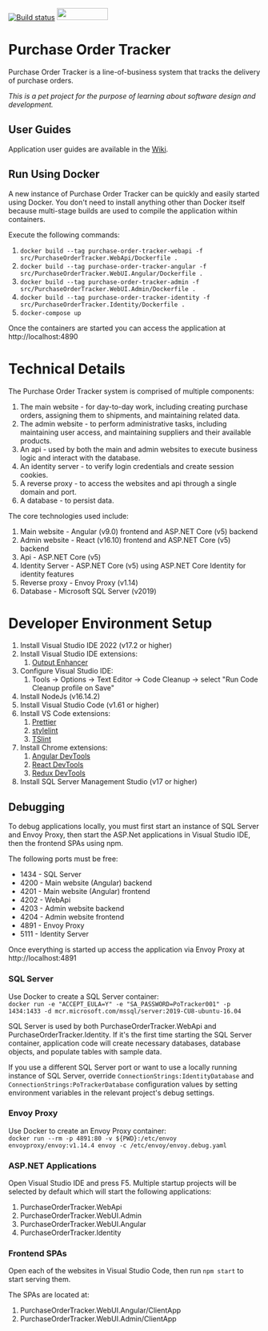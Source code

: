 [![Build status](https://dev.azure.com/purchase-order-tracker/Purchase%20Order%20Tracker%20-%20Angular/_apis/build/status/Purchase%20Order%20Tracker%20-%20Angular%20.NET%20Core)](https://dev.azure.com/purchase-order-tracker/Purchase%20Order%20Tracker%20-%20Angular/_build/latest?definitionId=2)
<a href="https://sonarcloud.io/dashboard?id=purchase-order-tracker-aspnetcore_angular"><img src="https://sonarcloud.io/images/project_badges/sonarcloud-white.svg" height="24" width="102" ></a>

# Purchase Order Tracker

Purchase Order Tracker is a line-of-business system that tracks the delivery of purchase orders.

_This is a pet project for the purpose of learning about software design and development._

## User Guides

Application user guides are available in the [Wiki](https://github.com/kierendixon/purchase-order-tracker-aspnetcore_angular/wiki).

## Run Using Docker

A new instance of Purchase Order Tracker can be quickly and easily started using Docker.
You don't need to install anything other than Docker itself because multi-stage builds are used to compile the application within containers.

Execute the following commands:

1. `docker build --tag purchase-order-tracker-webapi -f src/PurchaseOrderTracker.WebApi/Dockerfile .`
1. `docker build --tag purchase-order-tracker-angular -f src/PurchaseOrderTracker.WebUI.Angular/Dockerfile .`
1. `docker build --tag purchase-order-tracker-admin -f src/PurchaseOrderTracker.WebUI.Admin/Dockerfile .`
1. `docker build --tag purchase-order-tracker-identity -f src/PurchaseOrderTracker.Identity/Dockerfile .`
1. `docker-compose up`

Once the containers are started you can access the application at http://localhost:4890

# Technical Details

The Purchase Order Tracker system is comprised of multiple components:

1. The main website - for day-to-day work, including creating purchase orders, assigning them to shipments, and maintaining related data.
1. The admin website - to perform administrative tasks, including maintaining user access, and maintaining suppliers and their available products.
1. An api - used by both the main and admin websites to execute business logic and interact with the database.
1. An identity server - to verify login credentials and create session cookies.
1. A reverse proxy - to access the websites and api through a single domain and port.
1. A database - to persist data.

The core technologies used include:

1. Main website - Angular (v9.0) frontend and ASP.NET Core (v5) backend
1. Admin website - React (v16.10) frontend and ASP.NET Core (v5) backend
1. Api - ASP.NET Core (v5)
1. Identity Server - ASP.NET Core (v5) using ASP.NET Core Identity for identity features
1. Reverse proxy - Envoy Proxy (v1.14)
1. Database - Microsoft SQL Server (v2019)

# Developer Environment Setup

1. Install Visual Studio IDE 2022 (v17.2 or higher)
1. Install Visual Studio IDE extensions:
   1. [Output Enhancer](https://marketplace.visualstudio.com/items?itemName=NikolayBalakin.Outputenhancer)
1. Configure Visual Studio IDE:
   1. Tools -> Options -> Text Editor -> Code Cleanup -> select "Run Code Cleanup profile on Save"
1. Install NodeJs (v16.14.2)
1. Install Visual Studio Code (v1.61 or higher)
1. Install VS Code extensions:
   1. [Prettier](https://marketplace.visualstudio.com/items?itemName=esbenp.prettier-vscode)
   1. [stylelint](https://marketplace.visualstudio.com/items?itemName=shinnn.stylelint)
   1. [TSlint](https://marketplace.visualstudio.com/items?itemName=ms-vscode.vscode-typescript-tslint-plugin)
1. Install Chrome extensions:
   1. [Angular DevTools](https://chrome.google.com/webstore/detail/angular-devtools/ienfalfjdbdpebioblfackkekamfmbnh?hl=en)
   1. [React DevTools](https://chrome.google.com/webstore/detail/react-developer-tools/fmkadmapgofadopljbjfkapdkoienihi?hl=en)
   1. [Redux DevTools](https://chrome.google.com/webstore/detail/redux-devtools/lmhkpmbekcpmknklioeibfkpmmfibljd?hl=en)
1. Install SQL Server Management Studio (v17 or higher)

## Debugging

To debug applications locally, you must first start an instance of SQL Server and Envoy Proxy, then start the ASP.Net applications in Visual Studio IDE, then the frontend SPAs using npm.

The following ports must be free:

- 1434 - SQL Server
- 4200 - Main website (Angular) backend
- 4201 - Main website (Angular) frontend
- 4202 - WebApi
- 4203 - Admin website backend
- 4204 - Admin website frontend
- 4891 - Envoy Proxy
- 5111 - Identity Server

Once everything is started up access the application via Envoy Proxy at http://localhost:4891

### SQL Server

Use Docker to create a SQL Server container:  
`docker run -e "ACCEPT_EULA=Y" -e "SA_PASSWORD=PoTracker001" -p 1434:1433 -d mcr.microsoft.com/mssql/server:2019-CU8-ubuntu-16.04`

SQL Server is used by both PurchaseOrderTracker.WebApi and PurchaseOrderTracker.Identity. If it's the first time starting the SQL Server container, application code will create necessary databases, database objects, and populate tables with sample data.

If you use a different SQL Server port or want to use a locally running instance of SQL Server, override `ConnectionStrings:IdentityDatabase` and `ConnectionStrings:PoTrackerDatabase` configuration values by setting environment variables in the relevant project's debug settings.

### Envoy Proxy

Use Docker to create an Envoy Proxy container:  
`docker run --rm -p 4891:80 -v ${PWD}:/etc/envoy envoyproxy/envoy:v1.14.4 envoy -c /etc/envoy/envoy.debug.yaml`

### ASP.NET Applications

Open Visual Studio IDE and press F5. Multiple startup projects will be selected by default which will start the following applications:

1. PurchaseOrderTracker.WebApi
1. PurchaseOrderTracker.WebUI.Admin
1. PurchaseOrderTracker.WebUI.Angular
1. PurchaseOrderTracker.Identity

### Frontend SPAs

Open each of the websites in Visual Studio Code, then run `npm start` to start serving them.

The SPAs are located at:

1. PurchaseOrderTracker.WebUI.Angular/ClientApp
1. PurchaseOrderTracker.WebUI.Admin/ClientApp
